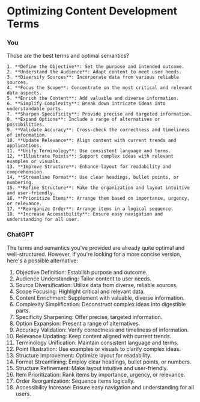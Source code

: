 # Optimizing Content Development Terms

### You
Those are the best terms and optimal semantics?
```
1. **Define the Objective**: Set the purpose and intended outcome.
2. **Understand the Audience**: Adapt content to meet user needs.
3. **Diversify Sources**: Incorporate data from various reliable sources.
4. **Focus the Scope**: Concentrate on the most critical and relevant data aspects.
5. **Enrich the Content**: Add valuable and diverse information.
6. **Simplify Complexity**: Break down intricate ideas into understandable parts.
7. **Sharpen Specificity**: Provide precise and targeted information.
8. **Expand Options**: Include a range of alternatives or possibilities.
9. **Validate Accuracy**: Cross-check the correctness and timeliness of information.
10. **Update Relevance**: Align content with current trends and applications.
11. **Unify Terminology**: Use consistent language and terms.
12. **Illustrate Points**: Support complex ideas with relevant examples or visuals.
13. **Improve Structure**: Enhance layout for readability and comprehension.
14. **Streamline Format**: Use clear headings, bullet points, or numbering.
15. **Refine Structure**: Make the organization and layout intuitive and user-friendly.
16. **Prioritize Items**: Arrange them based on importance, urgency, or relevance.
17. **Reorganize Order**: Arrange items in a logical sequence.
18. **Increase Accessibility**: Ensure easy navigation and understanding for all user.
```

### ChatGPT
The terms and semantics you've provided are already quite optimal and well-structured. However, if you're looking for a more concise version, here's a possible alternative:

1. Objective Definition: Establish purpose and outcome.
2. Audience Understanding: Tailor content to user needs.
3. Source Diversification: Utilize data from diverse, reliable sources.
4. Scope Focusing: Highlight critical and relevant data.
5. Content Enrichment: Supplement with valuable, diverse information.
6. Complexity Simplification: Deconstruct complex ideas into digestible parts.
7. Specificity Sharpening: Offer precise, targeted information.
8. Option Expansion: Present a range of alternatives.
9. Accuracy Validation: Verify correctness and timeliness of information.
10. Relevance Updating: Keep content aligned with current trends.
11. Terminology Unification: Maintain consistent language and terms.
12. Point Illustration: Use examples or visuals to clarify complex ideas.
13. Structure Improvement: Optimize layout for readability.
14. Format Streamlining: Employ clear headings, bullet points, or numbers.
15. Structure Refinement: Make layout intuitive and user-friendly.
16. Item Prioritization: Rank items by importance, urgency, or relevance.
17. Order Reorganization: Sequence items logically.
18. Accessibility Increase: Ensure easy navigation and understanding for all users.

